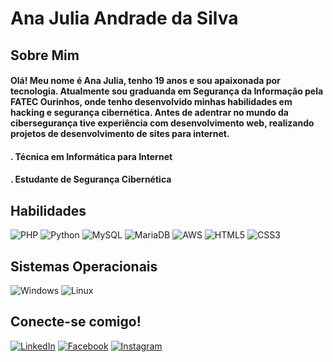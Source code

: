 # Ana Julia Andrade da Silva
## Sobre Mim
#### Olá! Meu nome é Ana Julia, tenho 19 anos e sou apaixonada por tecnologia. Atualmente sou graduanda em Segurança da Informação pela FATEC Ourinhos, onde tenho desenvolvido minhas habilidades em hacking e segurança cibernética. Antes de adentrar no mundo da cibersegurança tive experiência com desenvolvimento web, realizando projetos de desenvolvimento de sites para internet.

#### . Técnica em Informática para Internet
#### . Estudante  de Segurança Cibernética
## Habilidades
![PHP](https://img.shields.io/badge/PHP-777BB4?style=for-the-badge&logo=php&logoColor=white)
![Python](https://img.shields.io/badge/python-3670A0?style=for-the-badge&logo=python&logoColor=ffdd54)
![MySQL](https://img.shields.io/badge/MySQL-00000F?style=for-the-badge&logo=mysql&logoColor=white)
![MariaDB](https://img.shields.io/badge/MariaDB-003545?style=for-the-badge&logo=mariadb&logoColor=white)
![AWS](https://img.shields.io/badge/AWS-000.svg?style=for-the-badge&logo=amazon-aws&logoColor=white)
![HTML5](https://img.shields.io/badge/HTML5-E34F26?style=for-the-badge&logo=html5&logoColor=white)
![CSS3](https://img.shields.io/badge/CSS3-1572B6?style=for-the-badge&logo=css3&logoColor=white)

## Sistemas Operacionais
![Windows](https://img.shields.io/badge/Windows-000?style=for-the-badge&logo=windows&logoColor=2CA5E0)
![Linux](https://img.shields.io/badge/Linux-000?style=for-the-badge&logo=linux&logoColor=FCC624)

## Conecte-se comigo!
[![LinkedIn](https://img.shields.io/badge/LinkedIn-0077B5?style=for-the-badge&logo=linkedin&logoColor=white)](https://www.linkedin.com/in/ana-julia-andrade-a3727125a)
[![Facebook](https://img.shields.io/badge/Facebook-1877F2?style=for-the-badge&logo=facebook&logoColor=white)](https://www.facebook.com/profile.php?id=100014241332918)
[![Instagram](https://img.shields.io/badge/-Instagram-%23E4405F?style=for-the-badge&logo=instagram&logoColor=white)](https://www.instagram.com/najulia_a)
